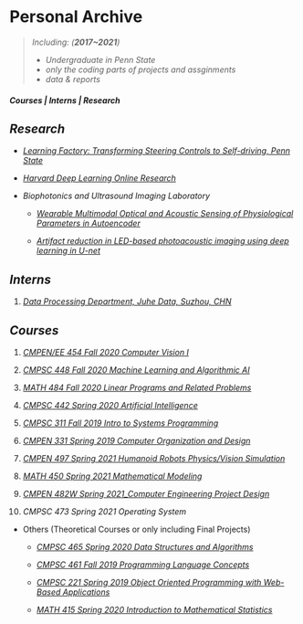 # Personal Archive



> _Including:  (**2017~2021**)_
>  - _Undergraduate in Penn State_
>  - _only the coding parts of projects and assginments_
>  - _data & reports_


##### **Courses | Interns | Research**

## ***Research***
   - [_Learning Factory: Transforming Steering Controls to Self-driving, Penn State_](https://github.com/whsair/Summer-2020-Learning-Factory-Transforming-Steering-Controls-to-Self-Driving)
   
   - [_Harvard Deep Learning Online Research_](https://github.com/whsair/Summer-2020-Harvard-Deep-Learning-Online-Research-Intro-to-Deep-Learning)
   - _Biophotonics and Ultrasound Imaging Laboratory_  
      - [_Wearable Multimodal Optical and Acoustic Sensing of Physiological Parameters in Autoencoder_](https://github.com/whsair/Wearable-Multimodal-Optical-and-Acoustic-Sensing-of-Physiological-Parameters-Autoencoder-)
   
      - [_Artifact reduction in LED-based photoacoustic imaging using deep learning in U-net_](https://github.com/whsair/Artifact-reduction-in-LED-based-photoacoustic-imaging-using-deep-learning-in-U-net)

## ***Interns***
   1. [_Data Processing Department, Juhe Data, Suzhou, CHN_](Others/Summer%202019%20JuHe%20Data%20Interns/datasets%20and%20schedules)
## ***Courses***
   1. [_CMPEN/EE 454 Fall 2020 Computer Vision I_](CMPEN_EE%20454%20Fall%202020%20Computer%20Vision%20I)
   
   2. [_CMPSC 448 Fall 2020 Machine Learning and Algorithmic AI_](CMPSC%20448%20Fall%202020%20Machine%20Learning%20and%20Algorithmic%20AI)
   
   3. [_MATH 484 Fall 2020 Linear Programs and Related Problems_](MATH%20484%20Fall%202020%20Linear%20Programs)
   
   4. [_CMPSC 442 Spring 2020 Artificial Intelligence_](CMPSC%20442%20Spring%202020%20Artificial%20Intelligence)
   
   5. [_CMPSC 311 Fall 2019 Intro to Systems Programming_](CMPSC%20311%20Fall%202019%20Intro%20to%20Systems%20Programming)
   
   6. [_CMPEN 331 Spring 2019 Computer Organization and Design_](CMPEN%20331%20Spring%202019%20Computer%20Organization%20and%20Design)

   7. [_CMPEN 497 Spring 2021 Humanoid Robots Physics/Vision Simulation_](https://github.com/whsair/Archive/tree/main/CMPEN%20497%20Spring%202021%20Humanoid%20Robots%20PhysicsVision%20Simulation)

   8. [_MATH 450 Spring 2021 Mathematical Modeling_](Math%20450%20Spring%202021%20Mathematical%20Modeling)

   9. [_CMPEN 482W Spring 2021_Computer Engineering Project Design_](https://github.com/whsair/Wearable-Multimodal-Team-1)

   10. _CMPSC 473 Spring 2021 Operating System_
   
   - Others  (Theoretical Courses or only including Final Projects)
   
     - [_CMPSC 465 Spring 2020 Data Structures and Algorithms_](Others/CMPSC%20465%20Spring%202020%20Data%20Structures%20and%20Algorithms)
     
     - [_CMPSC 461 Fall 2019 Programming Language Concepts_](Others/CMPSC%20461%20Fall%202019%20Programming%20Language%20Concepts)
     
     - [_CMPSC 221 Spring 2019 Object Oriented Programming with Web-Based Applications_](Others/CMPSC%20221%20Spring%202019%20Object%20Oriented%20Programming%20with%20Web-Based%20Applications)
     
     - [_MATH 415 Spring 2020 Introduction to Mathematical Statistics_](Others/MATH%20415%20Spring%202020%20Introduction%20to%20Mathematical%20Statistics)
     
   

